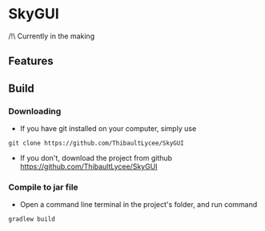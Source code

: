 # SkyGUI

/!\  Currently in the making

## Features

## Build
### Downloading
- If you have git installed on your computer, simply use 

```console
git clone https://github.com/ThibaultLycee/SkyGUI
```

- If you don't, download the project from github <https://github.com/ThibaultLycee/SkyGUI>
### Compile to jar file
- Open a command line terminal in the project's folder, and run command

```console
gradlew build
```

